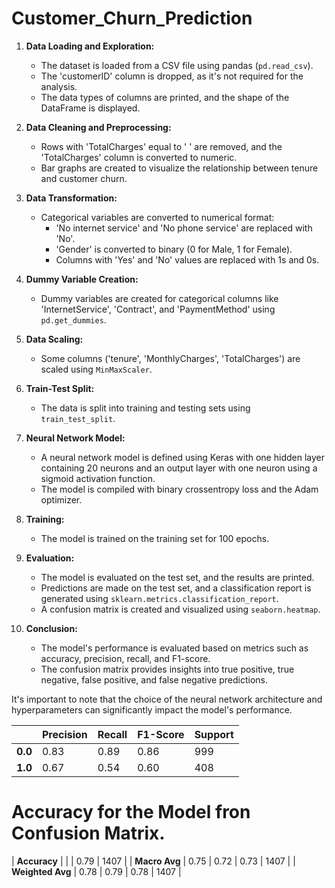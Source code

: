 # Customer_Churn_Prediction 

1. **Data Loading and Exploration:**
   - The dataset is loaded from a CSV file using pandas (`pd.read_csv`).
   - The 'customerID' column is dropped, as it's not required for the analysis.
   - The data types of columns are printed, and the shape of the DataFrame is displayed.

2. **Data Cleaning and Preprocessing:**
   - Rows with 'TotalCharges' equal to ' ' are removed, and the 'TotalCharges' column is converted to numeric.
   - Bar graphs are created to visualize the relationship between tenure and customer churn.

3. **Data Transformation:**
   - Categorical variables are converted to numerical format:
     - 'No internet service' and 'No phone service' are replaced with 'No'.
     - 'Gender' is converted to binary (0 for Male, 1 for Female).
     - Columns with 'Yes' and 'No' values are replaced with 1s and 0s.

4. **Dummy Variable Creation:**
   - Dummy variables are created for categorical columns like 'InternetService', 'Contract', and 'PaymentMethod' using `pd.get_dummies`.

5. **Data Scaling:**
   - Some columns ('tenure', 'MonthlyCharges', 'TotalCharges') are scaled using `MinMaxScaler`.

6. **Train-Test Split:**
   - The data is split into training and testing sets using `train_test_split`.

7. **Neural Network Model:**
   - A neural network model is defined using Keras with one hidden layer containing 20 neurons and an output layer with one neuron using a sigmoid activation function.
   - The model is compiled with binary crossentropy loss and the Adam optimizer.

8. **Training:**
   - The model is trained on the training set for 100 epochs.

9. **Evaluation:**
   - The model is evaluated on the test set, and the results are printed.
   - Predictions are made on the test set, and a classification report is generated using `sklearn.metrics.classification_report`.
   - A confusion matrix is created and visualized using `seaborn.heatmap`.

10. **Conclusion:**
    - The model's performance is evaluated based on metrics such as accuracy, precision, recall, and F1-score.
    - The confusion matrix provides insights into true positive, true negative, false positive, and false negative predictions.

It's important to note that the choice of the neural network architecture and hyperparameters can significantly impact the model's performance.

|           | Precision | Recall | F1-Score | Support |
|-----------|-----------|--------|----------|---------|
| **0.0**   | 0.83      | 0.89   | 0.86     | 999     |
| **1.0**   | 0.67      | 0.54   | 0.60     | 408     |

# Accuracy for the Model fron Confusion Matrix.
| **Accuracy** |           |        | 0.79     | 1407    |
| **Macro Avg** | 0.75      | 0.72   | 0.73     | 1407    |
| **Weighted Avg** | 0.78   | 0.79   | 0.78     | 1407    |
